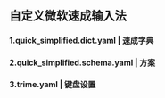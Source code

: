 ## 自定义微软速成输入法

#### 1.quick_simplified.dict.yaml | 速成字典

#### 2.quick_simplified.schema.yaml | 方案

#### 3.trime.yaml | 键盘设置
